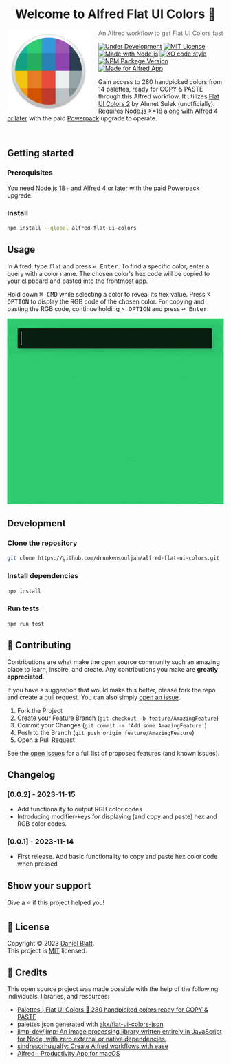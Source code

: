 <h1 align="center">Welcome to Alfred Flat UI Colors 👋</h1>

<img src="icon.png" align="left" width="192px" height="192px"/>
<img align="left" width="0" height="192px" hspace="10"/>

> An Alfred workflow to get Flat UI Colors fast

[![Under Development](https://img.shields.io/badge/under-development-orange.svg)](https://github.com/drunkensouljah/alfred-flat-ui-colors) [![MIT License](https://img.shields.io/github/license/drunkensouljah/alfred-flat-ui-colors.svg)](https://github.com/drunkensouljah/alfred-flat-ui-colors/blob/main/LICENSE "Show License") [![Made with Node.js](https://img.shields.io/badge/Node.js->=18-blue?logo=node.js&logoColor=white)](https://nodejs.org "Go to Node.js homepage") [![XO code style](https://shields.io/badge/code_style-5ed9c7?logo=xo&labelColor=gray)](https://github.com/xojs/xo) [![NPM Package Version](https://img.shields.io/npm/v/alfred-flat-ui-colors.svg)](https://www.npmjs.com/package/alfred-flat-ui-colors "Go to NPM project page") [![Made for Alfred App](https://img.shields.io/badge/Alfred_%3E=4-workflow-494949?labelColor=5c1f87)](https://www.alfredapp.com/ "Go to Alfred homepage")

Gain access to 280 handpicked colors from 14 palettes, ready for COPY & PASTE through this Alfred workflow. It utilizes [Flat UI Colors 2](https://flatuicolors.com/) by Ahmet Sulek (unofficially). Requires [Node.js >=18](https://nodejs.org) along with [Alfred 4 or later](https://www.alfredapp.com) with the paid [Powerpack](https://www.alfredapp.com/powerpack/) upgrade to operate.

<br>

## Getting started

### Prerequisites

You need [Node.js 18+](https://nodejs.org) and [Alfred 4 or later](https://www.alfredapp.com) with the paid [Powerpack](https://www.alfredapp.com/powerpack/) upgrade.

### Install

```sh
npm install --global alfred-flat-ui-colors
```

## Usage

In Alfred, type `flat` and press <kbd>↩ Enter</kbd>. To find a specific color, enter a query with a color name. The chosen color's hex code will be copied to your clipboard and pasted into the frontmost app.

Hold down <kbd>⌘ CMD</kbd> while selecting a color to reveal its hex value. Press <kbd>⌥ OPTION</kbd> to display the RGB code of the chosen color. For copying and pasting the RGB code, continue holding <kbd>⌥ OPTION</kbd> and press <kbd>↩ Enter</kbd>.

<p align="center">
    <img width="700" src="screenshot.gif" alt="Screenshot of the Flat UI Color Workflow for Alfred (Version 0.0.1)">
</p>

## Development

### Clone the repository

```sh
git clone https://github.com/drunkensouljah/alfred-flat-ui-colors.git
```

### Install dependencies

```sh
npm install
```

### Run tests

```sh
npm run test
```

## 🤝 Contributing

Contributions are what make the open source community such an amazing place to learn, inspire, and create. Any contributions you make are **greatly appreciated**.

If you have a suggestion that would make this better, please fork the repo and create a pull request. You can also simply [open an issue](https://github.com/drunkensouljah/alfred-flat-ui-colors/issues).

1. Fork the Project
2. Create your Feature Branch (`git checkout -b feature/AmazingFeature`)
3. Commit your Changes (`git commit -m 'Add some AmazingFeature'`)
4. Push to the Branch (`git push origin feature/AmazingFeature`)
5. Open a Pull Request

See the [open issues](https://github.com/drunkensouljah/alfred-flat-ui-colors/issues) for a full list of proposed features (and known issues).

## Changelog

### [0.0.2] - 2023-11-15

- Add functionality to output RGB color codes
- Introducing modifier-keys for displaying (and copy and paste) hex and RGB color codes.

### [0.0.1] - 2023-11-14

- First release. Add basic functionality to copy and paste hex color code when pressed

## Show your support

Give a ⭐️ if this project helped you!

## 📝 License

Copyright © 2023 [Daniel Blatt](https://github.com/drunkensouljah).<br />
This project is [MIT](https://github.com/drunkensouljah/alfred-flat-ui-colors/blob/main/LICENSE) licensed.

## 👏 Credits

This open source project was made possible with the help of the following individuals, libraries, and resources:

- [Palettes | Flat UI Colors 🎨 280 handpicked colors ready for COPY & PASTE](https://flatuicolors.com/)
- palettes.json generated with [akx/flat-ui-colors-json](https://github.com/akx/flat-ui-colors-json)
- [jimp-dev/jimp: An image processing library written entirely in JavaScript for Node, with zero external or native dependencies.](https://github.com/jimp-dev/jimp)
- [sindresorhus/alfy: Create Alfred workflows with ease](https://github.com/sindresorhus/alfy)
- [Alfred - Productivity App for macOS](https://www.alfredapp.com/)

